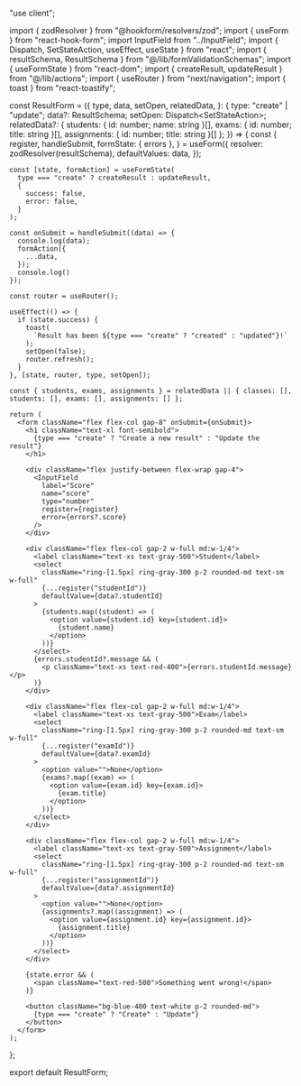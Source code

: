"use client";

import { zodResolver } from "@hookform/resolvers/zod";
import { useForm } from "react-hook-form";
import InputField from "../InputField";
import { Dispatch, SetStateAction, useEffect, useState } from "react";
import { resultSchema, ResultSchema } from "@/lib/formValidationSchemas";
import { useFormState } from "react-dom";
import {  createResult, updateResult } from "@/lib/actions";
import { useRouter } from "next/navigation";
import { toast } from "react-toastify";

const ResultForm = ({
    type,
    data,
    setOpen,
    relatedData,
  }: {
    type: "create" | "update";
    data?: ResultSchema;
    setOpen: Dispatch<SetStateAction<boolean>>;
    relatedData?: { 
      students: { id: number; name: string }[], 
      exams: { id: number; title: string }[], 
      assignments: { id: number; title: string }[] 
    };
  }) => {
    const {
      register,
      handleSubmit,
      formState: { errors },
    } = useForm<ResultSchema>({
      resolver: zodResolver(resultSchema),
      defaultValues: data,
    });
  
    const [state, formAction] = useFormState(
      type === "create" ? createResult : updateResult,
      {
        success: false,
        error: false,
      }
    );
  
    const onSubmit = handleSubmit((data) => {
      console.log(data);
      formAction({
        ...data,
      });
      console.log()
    });
  
    const router = useRouter();
  
    useEffect(() => {
      if (state.success) {
        toast(
          `Result has been ${type === "create" ? "created" : "updated"}!`
        );
        setOpen(false);
        router.refresh();
      }
    }, [state, router, type, setOpen]);
  
    const { students, exams, assignments } = relatedData || { classes: [], students: [], exams: [], assignments: [] };
  
    return (
      <form className="flex flex-col gap-8" onSubmit={onSubmit}>
        <h1 className="text-xl font-semibold">
          {type === "create" ? "Create a new result" : "Update the result"}
        </h1>
  
        <div className="flex justify-between flex-wrap gap-4">
          <InputField
            label="Score"
            name="score"
            type="number"
            register={register}
            error={errors?.score}
          />
        </div>
  
        <div className="flex flex-col gap-2 w-full md:w-1/4">
          <label className="text-xs text-gray-500">Student</label>
          <select
            className="ring-[1.5px] ring-gray-300 p-2 rounded-md text-sm w-full"
            {...register("studentId")}
            defaultValue={data?.studentId}
          >
            {students.map((student) => (
              <option value={student.id} key={student.id}>
                {student.name}
              </option>
            ))}
          </select>
          {errors.studentId?.message && (
            <p className="text-xs text-red-400">{errors.studentId.message}</p>
          )}
        </div>
  
        <div className="flex flex-col gap-2 w-full md:w-1/4">
          <label className="text-xs text-gray-500">Exam</label>
          <select
            className="ring-[1.5px] ring-gray-300 p-2 rounded-md text-sm w-full"
            {...register("examId")}
            defaultValue={data?.examId}
          >
            <option value="">None</option>
            {exams?.map((exam) => (
              <option value={exam.id} key={exam.id}>
                {exam.title}
              </option>
            ))}
          </select>
        </div>
  
        <div className="flex flex-col gap-2 w-full md:w-1/4">
          <label className="text-xs text-gray-500">Assignment</label>
          <select
            className="ring-[1.5px] ring-gray-300 p-2 rounded-md text-sm w-full"
            {...register("assignmentId")}
            defaultValue={data?.assignmentId}
          >
            <option value="">None</option>
            {assignments?.map((assignment) => (
              <option value={assignment.id} key={assignment.id}>
                {assignment.title}
              </option>
            ))}
          </select>
        </div>
  
        {state.error && (
          <span className="text-red-500">Something went wrong!</span>
        )}
  
        <button className="bg-blue-400 text-white p-2 rounded-md">
          {type === "create" ? "Create" : "Update"}
        </button>
      </form>
    );
  };
  
  export default ResultForm;
